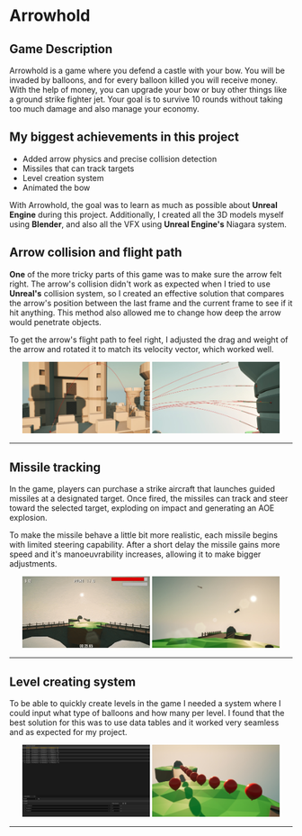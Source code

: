 # Arrowhold

## Game Description
Arrowhold is a game where you defend a castle with your bow. You will be invaded by balloons, and for every balloon killed you will receive money. With the help of money, you can upgrade your bow or buy other things like a ground strike fighter jet. Your goal is to survive 10 rounds without taking too much damage and also manage your economy.

## My biggest achievements in this project
- Added arrow physics and precise collision detection  
- Missiles that can track targets  
- Level creation system  
- Animated the bow

With Arrowhold, the goal was to learn as much as possible about **Unreal Engine** during this project. Additionally, I created all the 3D models myself using **Blender**, and also all the VFX using **Unreal Engine's** Niagara system.

## Arrow collision and flight path
**One** of the more tricky parts of this game was to make sure the arrow felt right. The arrow's collision didn't work as expected when I tried to use **Unreal's** collision system, so I created an effective solution that compares the arrow's position between the last frame and the current frame to see if it hit anything. This method also allowed me to change how deep the arrow would penetrate objects.

To get the arrow's flight path to feel right, I adjusted the drag and weight of the arrow and rotated it to match its velocity vector, which worked well.

<div align="center">
  <img src="Images/arrowhold1.jpg" width="45%" />
  <img src="Images/arrowhold2.jpg" width="45%" />
</div>

---

## Missile tracking
In the game, players can purchase a strike aircraft that launches guided missiles at a designated target. Once fired, the missiles can track and steer toward the selected target, exploding on impact and generating an AOE explosion.

To make the missile behave a little bit more realistic, each missile begins with limited steering capability. After a short delay the missile gains more speed and it's manoeuvrability increases, allowing it to make bigger adjustments.

<div align="center">
  <img src="Images/arrowholdmissile1.gif" width="45%" />
  <img src="Images/arrowholdmissile2.jpg" width="45%" />
</div>

---

## Level creating system
To be able to quickly create levels in the game I needed a system where I could input what type of balloons and how many per level. I found that the best solution for this was to use data tables and it worked very seamless and as expected for my project.

<div align="center">
  <img src="Images/arrowholdballoons1.png" width="45%" />
  <img src="Images/arrowholdballoons2.jpg" width="45%" />
</div>

---